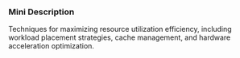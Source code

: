 ### Mini Description

Techniques for maximizing resource utilization efficiency, including workload placement strategies, cache management, and hardware acceleration optimization.
